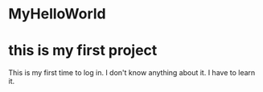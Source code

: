 # MyHelloWorld

<h1>this is my first project</h1>
<p>This is my first time to log in. I don't know anything about it.
I have to learn it.</p>
